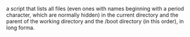 a script that lists all files (even ones with names beginning with a period character, which are normally hidden) in the current directory and the parent of the working directory and the /boot directory (in this order), in long forma.
